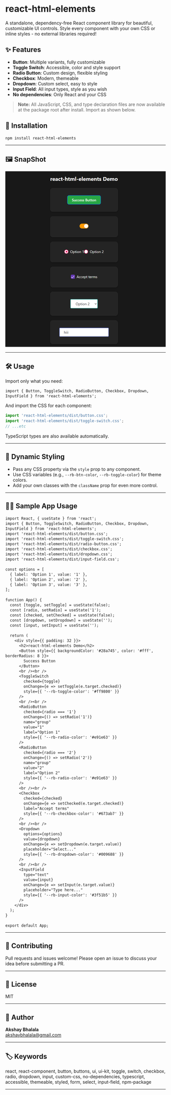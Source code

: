 # react-html-elements

A standalone, dependency-free React component library for beautiful, customizable UI controls. Style every component with your own CSS or inline styles - no external libraries required!

## ✨ Features
- **Button**: Multiple variants, fully customizable
- **Toggle Switch**: Accessible, color and style support
- **Radio Button**: Custom design, flexible styling
- **Checkbox**: Modern, themeable
- **Dropdown**: Custom select, easy to style
- **Input Field**: All input types, style as you wish
- **No dependencies**: Only React and your CSS

> **Note:** All JavaScript, CSS, and type declaration files are now available at the package root after install. Import as shown below.

## 🚀 Installation

```bash
npm install react-html-elements
```

---

## 🖼️ SnapShot

![react-html-elements](./public/react-html-elements.png)

---


## 🛠 Usage

Import only what you need:

```tsx
import { Button, ToggleSwitch, RadioButton, Checkbox, Dropdown, InputField } from 'react-html-elements';
```

And import the CSS for each component:

```js
import 'react-html-elements/dist/button.css';
import 'react-html-elements/dist/toggle-switch.css';
// ...etc
```

TypeScript types are also available automatically.

---

## 🎨 Dynamic Styling
- Pass any CSS property via the `style` prop to any component.
- Use CSS variables (e.g., `--rb-btn-color`, `--rb-toggle-color`) for theme colors.
- Add your own classes with the `className` prop for even more control.

---

## 🧑‍💻 Sample App Usage

```tsx
import React, { useState } from 'react';
import { Button, ToggleSwitch, RadioButton, Checkbox, Dropdown, InputField } from 'react-html-elements';
import 'react-html-elements/dist/button.css';
import 'react-html-elements/dist/toggle-switch.css';
import 'react-html-elements/dist/radio-button.css';
import 'react-html-elements/dist/checkbox.css';
import 'react-html-elements/dist/dropdown.css';
import 'react-html-elements/dist/input-field.css';

const options = [
  { label: 'Option 1', value: '1' },
  { label: 'Option 2', value: '2' },
  { label: 'Option 3', value: '3' },
];

function App() {
  const [toggle, setToggle] = useState(false);
  const [radio, setRadio] = useState('1');
  const [checked, setChecked] = useState(false);
  const [dropdown, setDropdown] = useState('');
  const [input, setInput] = useState('');

  return (
    <div style={{ padding: 32 }}>
      <h2>react-html-elements Demo</h2>
      <Button style={{ backgroundColor: '#28a745', color: '#fff', borderRadius: 8 }}>
        Success Button
      </Button>
      <br /><br />
      <ToggleSwitch
        checked={toggle}
        onChange={e => setToggle(e.target.checked)}
        style={{ '--rb-toggle-color': '#ff9800' }}
      />
      <br /><br />
      <RadioButton
        checked={radio === '1'}
        onChange={() => setRadio('1')}
        name="group"
        value="1"
        label="Option 1"
        style={{ '--rb-radio-color': '#e91e63' }}
      />
      <RadioButton
        checked={radio === '2'}
        onChange={() => setRadio('2')}
        name="group"
        value="2"
        label="Option 2"
        style={{ '--rb-radio-color': '#e91e63' }}
      />
      <br /><br />
      <Checkbox
        checked={checked}
        onChange={e => setChecked(e.target.checked)}
        label="Accept terms"
        style={{ '--rb-checkbox-color': '#673ab7' }}
      />
      <br /><br />
      <Dropdown
        options={options}
        value={dropdown}
        onChange={e => setDropdown(e.target.value)}
        placeholder="Select..."
        style={{ '--rb-dropdown-color': '#009688' }}
      />
      <br /><br />
      <InputField
        type="text"
        value={input}
        onChange={e => setInput(e.target.value)}
        placeholder="Type here..."
        style={{ '--rb-input-color': '#3f51b5' }}
      />
    </div>
  );
}

export default App;
```

---

## 🤝 Contributing
Pull requests and issues welcome! Please open an issue to discuss your idea before submitting a PR.

---

## 📄 License
MIT

---

## 👤 Author
**Akshay Bhalala**  
[akshaybhalala@gmail.com](mailto:akshaybhalala@gmail.com)

---


## 🏷️ Keywords
react, react-component, button, buttons, ui, ui-kit, toggle, switch, checkbox, radio, dropdown, input, custom-css, no-dependencies, typescript, accessible, themeable, styled, form, select, input-field, npm-package

---
